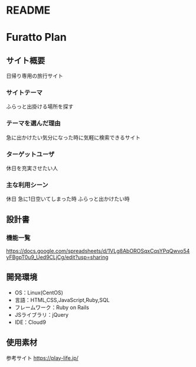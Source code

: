 # README

# Furatto Plan

## サイト概要
日帰り専用の旅行サイト

### サイトテーマ
ふらっと出掛ける場所を探す

### テーマを選んだ理由
急に出かけたい気分になった時に気軽に検索できるサイト


### ターゲットユーザ
休日を充実させたい人

### 主な利用シーン
休日
急に1日空いてしまった時
ふらっと出かけたい時

## 設計書

### 機能一覧
<https://docs.google.com/spreadsheets/d/1VLg8AbOROSqxCqsYPqQwvo54yFBgpT0u9_Ued9CLjCg/edit?usp=sharing>

## 開発環境
- OS：Linux(CentOS)
- 言語：HTML,CSS,JavaScript,Ruby,SQL
- フレームワーク：Ruby on Rails
- JSライブラリ：jQuery
- IDE：Cloud9

## 使用素材
参考サイト
<https://play-life.jp/>
